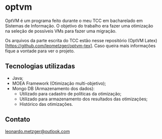 # optvm

OptVM é um programa feito durante o meu TCC em bacharelado em Sistemas de Informação. O objetivo
do trabalho era fazer uma otimização na seleção de possíveis VMs para fazer uma migração.

Os arquivos da parte escrita do TCC estão nesse repositório (OptVM Latex)[https://github.com/leometzger/optvm-tex].
Caso queira mais informações fique a vontade para ver o projeto.

## Tecnologias utilizadas

* Java;
* MOEA Framework (Otimização multi-objetivo);
* Mongo DB (Armazenamento dos dados):
  * Utilizado para cadastro de políticas da otimização;
  * Utilizado para armazenamento dos resultados das otimizações;
  * Histórico das otimizações.

## Contato

leonardo.metzger@outlook.com
